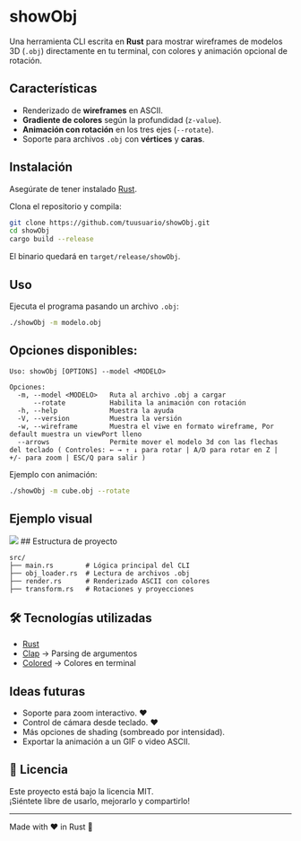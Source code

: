 # showObj

Una herramienta CLI escrita en **Rust** para mostrar wireframes de modelos 3D (`.obj`) directamente en tu terminal, con colores y animación opcional de rotación.

## Características

- Renderizado de **wireframes** en ASCII.
- **Gradiente de colores** según la profundidad (`z-value`).
- **Animación con rotación** en los tres ejes (`--rotate`).
- Soporte para archivos `.obj` con **vértices** y **caras**.

## Instalación

Asegúrate de tener instalado [Rust](https://www.rust-lang.org/tools/install).

Clona el repositorio y compila:

```bash
git clone https://github.com/tuusuario/showObj.git
cd showObj
cargo build --release
```

El binario quedará en `target/release/showObj`.

## Uso

Ejecuta el programa pasando un archivo `.obj`:

```bash
./showObj -m modelo.obj
```
## Opciones disponibles:

```
Uso: showObj [OPTIONS] --model <MODELO>

Opciones:
  -m, --model <MODELO>   Ruta al archivo .obj a cargar
      --rotate           Habilita la animación con rotación
  -h, --help             Muestra la ayuda
  -V, --version          Muestra la versión
  -w, --wireframe        Muestra el viwe en formato wireframe, Por default muestra un viewPort lleno
  --arrows               Permite mover el modelo 3d con las flechas del teclado ( Controles: ← → ↑ ↓ para rotar | A/D para rotar en Z | +/- para zoom | ESC/Q para salir )
```

Ejemplo con animación:

```bash
./showObj -m cube.obj --rotate
```

## Ejemplo visual
<img src="https://github.com/user-attachments/assets/5c096213-084e-4c09-8683-300c11a465f8">
## Estructura de proyecto

```
src/
├── main.rs        # Lógica principal del CLI
├── obj_loader.rs  # Lectura de archivos .obj
├── render.rs      # Renderizado ASCII con colores
├── transform.rs   # Rotaciones y proyecciones
```

## 🛠 Tecnologías utilizadas

- [Rust](https://www.rust-lang.org/)
- [Clap](https://docs.rs/clap/latest/clap/) → Parsing de argumentos
- [Colored](https://docs.rs/colored/latest/colored/) → Colores en terminal

## Ideas futuras

- Soporte para zoom interactivo. ❤️
- Control de cámara desde teclado. ❤️
- Más opciones de shading (sombreado por intensidad).
- Exportar la animación a un GIF o video ASCII.

## 📜 Licencia

Este proyecto está bajo la licencia MIT.  
¡Siéntete libre de usarlo, mejorarlo y compartirlo!

---
Made with ❤️ in Rust 🦀
